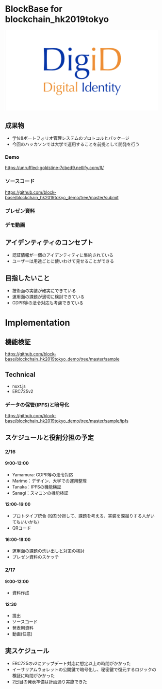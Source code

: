 
# BlockBase for blockchain_hk2019tokyo
![alt text](https://github.com/block-base/blockchain_hk2019tokyo_demo/blob/master/doc/logo.png)

## 成果物
 - 学位&ポートフォリオ管理システムのプロトコルとパッケージ
 - 今回のハッカソンでは大学で運用することを前提として開発を行う

### Demo
https://unruffled-goldstine-7cbed9.netlify.com/#/

### ソースコード
https://github.com/block-base/blockchain_hk2019tokyo_demo/tree/master/submit

### プレゼン資料

### デモ動画

## アイデンティティのコンセプト
 - 認証情報が一個のアイデンティティに集約されている
 - ユーザーは用途ごとに使いわけて見せることができる

## 目指したいこと
 - 技術面の実装が確実にできている
 - 運用面の課題が適切に検討できている
 - GDPR等の法令対応も考慮できている

# Implementation

## 機能検証
https://github.com/block-base/blockchain_hk2019tokyo_demo/tree/master/sample

## Technical
 - nuxt.js
 - ERC725v2

### データの保管(IPFS)と暗号化
https://github.com/block-base/blockchain_hk2019tokyo_demo/tree/master/sample/ipfs

## スケジュールと役割分担の予定
### 2/16
#### 9:00-12:00
 - Yamamura: GDPR等の法令対応
 - Marimo：デザイン、大学での運用整理
 - Tanaka：IPFSの機能検証
 - Sanagi：スマコンの機能検証

#### 12:00-16:00
 - プロトタイプ統合 (役割分担して、課題を考える、実装を深掘りする人がいてもいいかも)
 - QRコード

#### 16:00-18:00
 - 運用面の課題の洗い出しと対策の検討
 - プレゼン資料のスケッチ

### 2/17
#### 9:00-12:00
 - 資料作成

#### 12:30
 - 提出
 - ソースコード
 - 発表用資料
 - 動画(任意)

## 実スケジュール
 - ERC725のv2にアップデート対応に想定以上の時間がかかった
 - イーサリアムウォレットの公開鍵で暗号化し、秘密鍵で復元するロジックの検証に時間がかかった
 - 2日目の発表準備は計画通り実施できた
